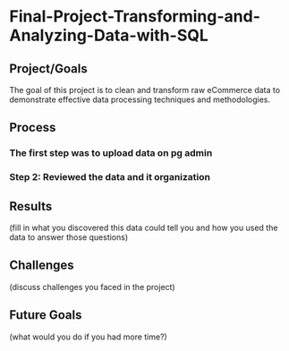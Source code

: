 # Final-Project-Transforming-and-Analyzing-Data-with-SQL

## Project/Goals
The goal of this project is to clean and transform raw eCommerce data to demonstrate effective data processing techniques and methodologies.

## Process
### The first step was to upload data on pg admin
### Step 2: Reviewed the data and it organization
### 

## Results
(fill in what you discovered this data could tell you and how you used the data to answer those questions)

## Challenges 
(discuss challenges you faced in the project)

## Future Goals
(what would you do if you had more time?)
